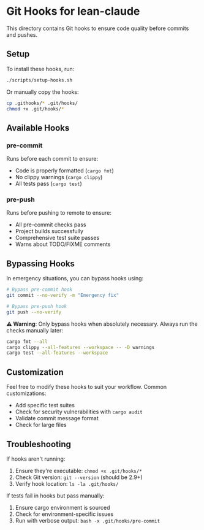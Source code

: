 # Git Hooks for lean-claude

This directory contains Git hooks to ensure code quality before commits and pushes.

## Setup

To install these hooks, run:

```bash
./scripts/setup-hooks.sh
```

Or manually copy the hooks:

```bash
cp .githooks/* .git/hooks/
chmod +x .git/hooks/*
```

## Available Hooks

### pre-commit
Runs before each commit to ensure:
- Code is properly formatted (`cargo fmt`)
- No clippy warnings (`cargo clippy`)
- All tests pass (`cargo test`)

### pre-push
Runs before pushing to remote to ensure:
- All pre-commit checks pass
- Project builds successfully
- Comprehensive test suite passes
- Warns about TODO/FIXME comments

## Bypassing Hooks

In emergency situations, you can bypass hooks using:

```bash
# Bypass pre-commit hook
git commit --no-verify -m "Emergency fix"

# Bypass pre-push hook
git push --no-verify
```

**⚠️ Warning**: Only bypass hooks when absolutely necessary. Always run the checks manually later:

```bash
cargo fmt --all
cargo clippy --all-features --workspace -- -D warnings
cargo test --all-features --workspace
```

## Customization

Feel free to modify these hooks to suit your workflow. Common customizations:
- Add specific test suites
- Check for security vulnerabilities with `cargo audit`
- Validate commit message format
- Check for large files

## Troubleshooting

If hooks aren't running:
1. Ensure they're executable: `chmod +x .git/hooks/*`
2. Check Git version: `git --version` (should be 2.9+)
3. Verify hook location: `ls -la .git/hooks/`

If tests fail in hooks but pass manually:
1. Ensure cargo environment is sourced
2. Check for environment-specific issues
3. Run with verbose output: `bash -x .git/hooks/pre-commit`